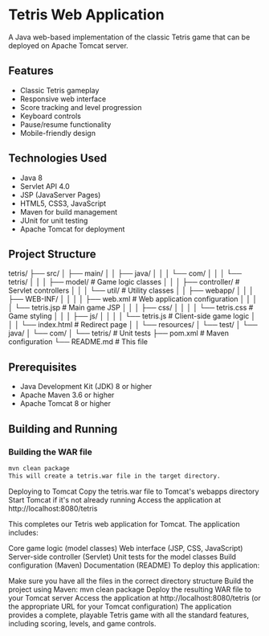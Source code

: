 # Tetris Web Application

A Java web-based implementation of the classic Tetris game that can be deployed on Apache Tomcat server.

## Features

- Classic Tetris gameplay
- Responsive web interface
- Score tracking and level progression
- Keyboard controls
- Pause/resume functionality
- Mobile-friendly design

## Technologies Used

- Java 8
- Servlet API 4.0
- JSP (JavaServer Pages)
- HTML5, CSS3, JavaScript
- Maven for build management
- JUnit for unit testing
- Apache Tomcat for deployment

## Project Structure
tetris/
├── src/
│ ├── main/
│ │ ├── java/
│ │ │ └── com/
│ │ │ └── tetris/
│ │ │ ├── model/ # Game logic classes
│ │ │ ├── controller/ # Servlet controllers
│ │ │ └── util/ # Utility classes
│ │ ├── webapp/
│ │ │ ├── WEB-INF/
│ │ │ │ ├── web.xml # Web application configuration
│ │ │ │ └── tetris.jsp # Main game JSP
│ │ │ ├── css/
│ │ │ │ └── tetris.css # Game styling
│ │ │ ├── js/
│ │ │ │ └── tetris.js # Client-side game logic
│ │ │ └── index.html # Redirect page
│ │ └── resources/
│ └── test/
│ └── java/
│ └── com/
│ └── tetris/ # Unit tests
├── pom.xml # Maven configuration
└── README.md # This file


## Prerequisites

- Java Development Kit (JDK) 8 or higher
- Apache Maven 3.6 or higher
- Apache Tomcat 8 or higher

## Building and Running

### Building the WAR file

```bash
mvn clean package
This will create a tetris.war file in the target directory.
```

Deploying to Tomcat
Copy the tetris.war file to Tomcat's webapps directory
Start Tomcat if it's not already running
Access the application at http://localhost:8080/tetris


This completes our Tetris web application for Tomcat. The application includes:

Core game logic (model classes)
Web interface (JSP, CSS, JavaScript)
Server-side controller (Servlet)
Unit tests for the model classes
Build configuration (Maven)
Documentation (README)
To deploy this application:

Make sure you have all the files in the correct directory structure
Build the project using Maven: mvn clean package
Deploy the resulting WAR file to your Tomcat server
Access the application at http://localhost:8080/tetris (or the appropriate URL for your Tomcat configuration)
The application provides a complete, playable Tetris game with all the standard features, including scoring, levels, and game controls.
